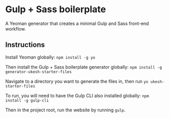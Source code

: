# Gulp + Sass boilerplate

A Yeoman generator that creates a minimal Gulp and Sass front-end workflow.

## Instructions

Install Yeoman globally: `npm install -g yo`

Then install the Gulp + Sass boilerplate generator globally: `npm install -g generator-ukesh-starter-files`

Navigate to a directory you want to generate the files in, then run `yo ukesh-starter-files`

To run, you will need to have the Gulp CLI also installed globally:
`npm install -g gulp-cli`

Then in the project root, run the website by running `gulp`.

